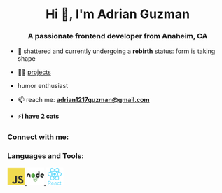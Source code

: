<h1 align="center">Hi 👋, I'm Adrian Guzman</h1>
<h3 align="center">A passionate frontend developer from Anaheim, CA</h3>

- 🔭 shattered and currently undergoing a **rebirth** status: form is taking shape

- 👨‍💻 [projects](https://adrian-guzman.netlify.app/)

- humor enthusiast

- 📫 reach me: **adrian1217guzman@gmail.com**

- ⚡**i have 2 cats**

<h3 align="left">Connect with me:</h3>
<p align="left">
</p>

<h3 align="left">Languages and Tools:</h3>
<p align="left"> <a href="https://developer.mozilla.org/en-US/docs/Web/JavaScript" target="_blank" rel="noreferrer"> <img src="https://raw.githubusercontent.com/devicons/devicon/master/icons/javascript/javascript-original.svg" alt="javascript" width="40" height="40"/> </a> <a href="https://nodejs.org" target="_blank" rel="noreferrer"> <img src="https://raw.githubusercontent.com/devicons/devicon/master/icons/nodejs/nodejs-original-wordmark.svg" alt="nodejs" width="40" height="40"/> </a> <a href="https://reactjs.org/" target="_blank" rel="noreferrer"> <img src="https://raw.githubusercontent.com/devicons/devicon/master/icons/react/react-original-wordmark.svg" alt="react" width="40" height="40"/> </a> </p>
